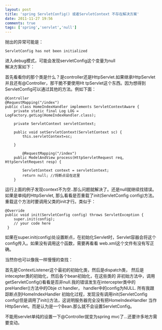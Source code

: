 ```yaml
---
layout: post
title: 'spring ServletConfig() 或者ServletContext 不存在解决方案'
date: 2011-11-27 19:56
comments: true
tags: ['spring','servlet','null']
---
```


抛出的异常可能是：

    ServletConfig has not been initialized
进入debug模式，可能会发现servletConfig这个变量为null  
解决方案如下：

首先看看你的那个类是什么？是controller还是HttpServlet.如果继承HttpServlet并且还有@Controller，那干脆不要使用Ht
tpServlet这个东西。因为想得到ServletConfig可以通过其他的方法。例如下面：

    @Controller
    @RequestMapping("/index")
    public class HomeIndexHandler implements ServletContextAware {
        private static final Log LOG = LogFactory.getLog(HomeIndexHandler.class);
        
        private ServletContext servletContext;
    
        public void setServletContext(ServletContext sc) {
            this.servletContext=sc;
            
        }
    
            @RequestMapping("/index")
        public ModelAndView process(HttpServletRequest req, HttpServletRequest resp) {
    
            ServletContext context = servletContext;
            return null; //将断点设在这里
        }
运行上面的例子发现context不为空..那么问题就解决了。还是null就继续找错误。  
如果是单纯的HttpServlet, 那么看看是否重载了init(ServletConfig
config)方法。重载这个方法时要调用父类的init才行。类似于：

    @Override
    public void init(ServletConfig config) throws ServletException {
        super.init(config);
        // your code here
     }

如果在super.init(config)处设置断点，在初始化Servlet时，Servlet容器会将这个config传入。如果没有调用这个函数，需要再看看
web.xml这个文件有没有写正确。

当然你也可以像我一样慢慢的查找：

首先是ContextListener这个最初的初始化类，然后是dispatch类， 然后是intecepter类的初始化，然后各个bean初始化，在这些类的
非初始方法中，调用getServletConfig()看看是否非null.我的错误发生在intercepter类中的preHandler()方法中的Obje
ct handler， handler中的config为NULL. 所有我跟踪断点到HomeIndexHandler
初始化过程，发现没有调用init(ServletConfig
config)但是调用了init()方法，这说明服务器完全没有把HomeIndexHandler
当作HttpServlet。而是认为是一个Bean.那么就不会设置ServletConfig。

不能用servlet单纯的设置一下@Controller就变为spring mvc了...还要许多地方需要变动。  

